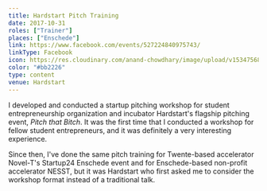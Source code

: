```yaml
---
title: Hardstart Pitch Training
date: 2017-10-31
roles: ["Trainer"]
places: ["Enschede"]
link: https://www.facebook.com/events/527224840975743/
linkType: Facebook
icon: https://res.cloudinary.com/anand-chowdhary/image/upload/v1534756801/icons/hardstart.png
color: "#bb2226"
type: content
venue: Hardstart
---
```


I developed and conducted a startup pitching workshop for student entrepreneurship organization and incubator Hardstart's flagship pitching event, *Pitch that Bitch*. It was the first time that I conducted a workshop for fellow student entrepreneurs, and it was definitely a very interesting experience.

<!--more-->

Since then, I've done the same pitch training for Twente-based accelerator Novel-T's Startup24 Enschede event and for Enschede-based non-profit accelerator NESST, but it was Hardstart who first asked me to consider the workshop format instead of a traditional talk.
